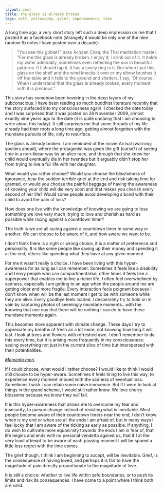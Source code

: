 ```yaml
---
layout: post
title: the glass is already broken
tags: self, philosophy, grief, impermanence, time
---
```


A long time ago, a very short story left such a deep impression on me that I posted it as a facebook note (strangely it would be only one of the nine random fb notes I have posted over a decade):

> "You see this goblet?" asks Achaan Chaa, the Thai meditation master. "For me this glass is already broken. I enjoy it; I drink out of it. It holds my water admirably, sometimes even reflecting the sun in beautiful patterns. If I should tap it, it has a lovely ring to it. But when I put this glass on the shelf and the wind knocks it over or my elbow brushes it off the table and it falls to the ground and shatters, I say, ‘Of course.’ When I understand that the glass is already broken, every moment with it is precious."

This story has somehow been hovering in the deep layers of my subconscious. I have been reading so much buddhist literature recently that the story surfaced into my consciousness again. I checked the date today and I was surprised that it was posted on 26 November 2009, almost exactly nine years ago to the date (it is quite uncanny that I am choosing to write about this today). It still surprises me that some threads of my life already had their roots a long time ago, getting almost forgotten with the mundane pursuits of life, only to resurface.

The glass is already broken. I am reminded of the movie Arrival (warning: spoilers ahead), where the protagonist was given the gift (curse?) of seeing time in a non-linear way by an alien race, and through that she knew her child would eventually die in her twenties but it arguably didn't stop her from trying to live a full life with her daughter. 

What would you rather choose? Would you choose the blissfulness of ignorance, bear the sudden terrible grief at the end and risk taking time for granted, or would you choose the painful baggage of having the awareness of knowing your child _will_ die very soon and that makes you cherish every second of her life? Would some people avoid developing a bond with their child to avoid the pain of loss? 

How does one live with the knowledge of knowing we are going to lose something we love very much, trying to love and cherish as hard as possible while racing against a countdown timer?

The truth is we are all racing against a countdown timer in some way or another. We can choose to be aware of it, and how aware we want to be.  

I don't think there is a right or wrong choice, it is a matter of preference and personality. It is like some people like saving up their money and spending it at the end, others like spending what they have at any given moment. 

For me it wasn't really a choice. I have been living with this hyper-awareness for as long as I can remember. Sometimes it feels like a disability and I envy people who can compartmentalise, other times it feels like a superpower that enables me to live a richer life. I often feel overwhelmed by sadness, especially I am getting to an age when the people around me are getting older and more fragile. Every interaction feels poignant because I don't know when will be the last moment I get to be with someone while they are alive. Every goodbye feels loaded. I desperately try to hold on in vain by capturing photos of seemingly mundane moments...with the knowing that one day that there will be nothing I can do to have these mundane moments again.

This becomes more apparent with climate change. These days I try to appreciate my breaths of fresh air a lot more, not knowing how long it will last. I look at trees and flowers with refreshed awe. I don't remember to do this every time, but it is arising more frequently in my consciousness: seeing everything not just in the current slice of time but interspersed with their potentialities. 

_[Memento mori](https://en.wikipedia.org/wiki/Memento_mori)._

If I could choose, what would I rather choose? I would like to think I would still choose to be hyper-aware. Sometimes it feels tiring to live this way, to experience every moment imbued with the sadness of eventual loss. Sometimes I wish I can retain some naive innocence. But if I were to look at things in the grand scheme, I would still rather know. We love cherry blossoms because we know they _will_ fall. 

It is this hyper-awareness that allows me to overcome my fear and insecurity, to pursue change instead of resisting what is inevitable. Most people become aware of their countdown timers near the end, I don't know when is my end or when are all the ends I am afraid of, but in many ways I feel lucky that I am aware of the ticking as early as possible. If anything, I do wish to cultivate more equanimity towards the ends I am in fear of, that life begins and ends with no personal vendetta against us, that if I at the very least attempt to be aware of each passing moment I will be spared a little less regret with the time comes.

The grief though, I think I am beginning to accept, will be inevitable. Grief, is the consequence of having loved, and perhaps it is fair to have the magnitude of pain directly proportionate to the magnitude of love.

It is still a choice: whether to live life within safe boundaries, or to push its limits and risk its consequences. I have come to a point where I think both are valid.
